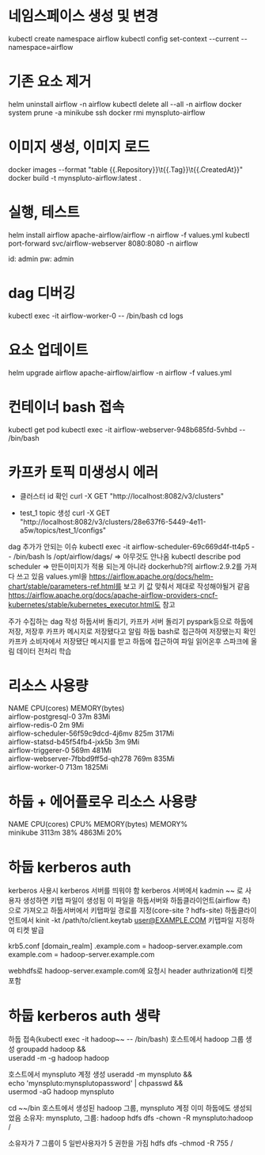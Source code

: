 # 네임스페이스 생성 및 변경

kubectl create namespace airflow
kubectl config set-context --current --namespace=airflow

# 기존 요소 제거

helm uninstall airflow -n airflow
kubectl delete all --all -n airflow
docker system prune -a
minikube ssh
docker rmi mynspluto-airflow

# 이미지 생성, 이미지 로드

docker images --format "table {{.Repository}}\t{{.Tag}}\t{{.CreatedAt}}"
docker build -t mynspluto-airflow:latest .

# 실행, 테스트

helm install airflow apache-airflow/airflow -n airflow -f values.yml
kubectl port-forward svc/airflow-webserver 8080:8080 -n airflow

id: admin
pw: admin

# dag 디버깅

kubectl exec -it airflow-worker-0 -- /bin/bash
cd logs

# 요소 업데이트

helm upgrade airflow apache-airflow/airflow -n airflow -f values.yml

# 컨테이너 bash 접속

kubectl get pod
kubectl exec -it airflow-webserver-948b685fd-5vhbd -- /bin/bash

# 카프카 토픽 미생성시 에러

- 클러스터 id 확인
  curl -X GET "http://localhost:8082/v3/clusters"

- test_1 topic 생성
  curl -X GET "http://localhost:8082/v3/clusters/28e637f6-5449-4e11-a5w/topics/test_1/configs"

dag 추가가 안되는 이슈
kubectl exec -it airflow-scheduler-69c669d4f-tt4p5 -- /bin/bash
ls /opt/airflow/dags/
=> 아무것도 안나옴
kubectl describe pod scheduler
=> 만든이미지가 적용 되는게 아니라 dockerhub?의 airflow:2.9.2를 가져다 쓰고 있음
values.yml을 https://airflow.apache.org/docs/helm-chart/stable/parameters-ref.html를 보고 키 값 맞춰서 제대로 작성해야될거 같음
https://airflow.apache.org/docs/apache-airflow-providers-cncf-kubernetes/stable/kubernetes_executor.html도 참고

주가 수집하는 dag 작성
하둡서버 돌리기, 카프카 서버 돌리기
pyspark등으로 하둡에저장, 저장후 카프카 메시지로 저장됐다고 알림
하둡 bash로 접근하여 저장됐는지 확인
카프카 소비자에서 저장됐단 메시지를 받고 하둡에 접근하여 파일 읽어온후 스파크에 올림
데이터 전처리
학습

# 리소스 사용량

NAME CPU(cores) MEMORY(bytes)  
airflow-postgresql-0 37m 83Mi  
airflow-redis-0 2m 9Mi  
airflow-scheduler-56f59c9dcd-4j6mv 825m 317Mi  
airflow-statsd-b45f54fb4-jxk5b 3m 9Mi  
airflow-triggerer-0 569m 481Mi  
airflow-webserver-7fbbd9ff5d-qh278 769m 835Mi  
airflow-worker-0 713m 1825Mi

# 하둡 + 에어플로우 리소스 사용량

NAME CPU(cores) CPU% MEMORY(bytes) MEMORY%  
minikube 3113m 38% 4863Mi 20%

# 하둡 kerberos auth

kerberos 사용시
kerberos 서버를 띄워야 함
kerberos 서버에서 kadmin ~~ 로 사용자 생성하면 키탭 파일이 생성됨
이 파일을 하둡서버와 하둡클라이언트(airflow 측) 으로 가져오고
하둡서버에서 키탭파일 경로를 지정(core-site ? hdfs-site)
하둡클라이언트에서 kinit -kt /path/to/client.keytab user@EXAMPLE.COM 키탭파일 지정하여 티켓 발급

krb5.conf
[domain_realm]
.example.com = hadoop-server.example.com
example.com = hadoop-server.example.com

webhdfs로 hadoop-server.example.com에 요청시 header authrization에 티켓포함

# 하둡 kerberos auth 생략

하둡 접속(kubectl exec -it hadoop~~ -- /bin/bash)
호스트에서 hadoop 그룹 생성
groupadd hadoop && \
 useradd -m -g hadoop hadoop

호스트에서 mynspluto 계정 생성
useradd -m mynspluto && \
 echo 'mynspluto:mynsplutopassword' | chpasswd && \
 usermod -aG hadoop mynspluto

cd ~~/bin
호스트에서 생성된 hadoop 그룹, mynspluto 계정 이미 하둡에도 생성되었음
소유자: mynspluto, 그룹: hadoop
hdfs dfs -chown -R mynspluto:hadoop /

소유자가 7 그룹이 5 일반사용자가 5 권한을 가짐
hdfs dfs -chmod -R 755 /
